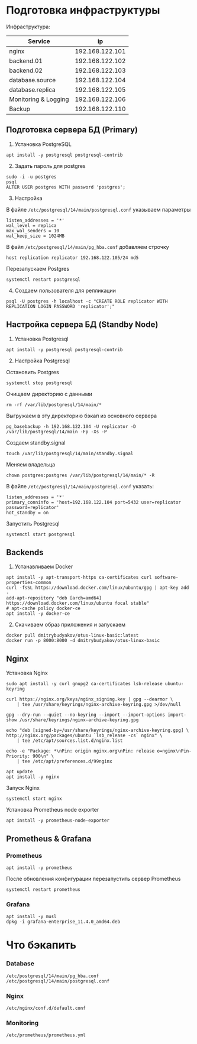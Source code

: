 # Подготовка инфраструктуры

Инфраструктура:

Service              | ip
---------------------|----------------
nginx                | 192.168.122.101
backend.01           | 192.168.122.102
backend.02           | 192.168.122.103
database.source      | 192.168.122.104
database.replica     | 192.168.122.105
Monitoring & Logging | 192.168.122.106
Backup               | 192.168.122.110

## Подготовка сервера БД (Primary)

1. Установка PostgreSQL

```
apt install -y postgresql postgresql-contrib
```

2. Задать пароль для postgres

```
sudo -i -u postgres
psql
ALTER USER postgres WITH password 'postgres';
```

3. Настройка

В файле `/etc/postgresql/14/main/postgresql.conf` указываем параметры

```
listen_addresses = '*'
wal_level = replica
max_wal_senders = 10
wal_keep_size = 1024MB
```

В файл `/etc/postgresql/14/main/pg_hba.conf` добавляем строчку

```
host replication replicator 192.168.122.105/24 md5
```

Перезапускаем Postgres

```
systemctl restart postgresql
```

4. Создаем пользователя для репликации

```
psql -U postgres -h localhost -c "CREATE ROLE replicator WITH REPLICATION LOGIN PASSWORD 'replicator';"
```

## Настройка сервера БД (Standby Node)

1. Установка Postgresql

```
apt install -y postgresql postgresql-contrib
```

2. Настройка Postgresql

Остановить Postgres

```
systemctl stop postgresql
```

Очищаем директорию с данными

```
rm -rf /var/lib/postgresql/14/main/*
```

Выгружаем в эту директорию бэкап из основного сервера

```
pg_basebackup -h 192.168.122.104 -U replicator -D /var/lib/postgresql/14/main -Fp -Xs -P
```

Создаем standby.signal

```
touch /var/lib/postgresql/14/main/standby.signal
```

Меняем владельца

```
chown postgres:postgres /var/lib/postgresql/14/main/* -R
```

В файле `/etc/postgresql/14/main/postgresql.conf` указать:

```
listen_addresses = '*'
primary_conninfo = 'host=192.168.122.104 port=5432 user=replicator password=replicator'
hot_standby = on
```

Запустить Postgresql

```
systemctl start postgresql
```

## Backends

1. Устанавливаем Docker

```shell
apt install -y apt-transport-https ca-certificates curl software-properties-common
curl -fsSL https://download.docker.com/linux/ubuntu/gpg | apt-key add -
add-apt-repository "deb [arch=amd64] https://download.docker.com/linux/ubuntu focal stable"
# apt-cache policy docker-ce
apt install -y docker-ce
```

2. Скачиваем образ приложения и запускаем

```shell
docker pull dmitrybudyakov/otus-linux-basic:latest
docker run -p 8000:8000 -d dmitrybudyakov/otus-linux-basic
```

## Nginx

Установка Nginx

```shell
sudo apt install -y curl gnupg2 ca-certificates lsb-release ubuntu-keyring

curl https://nginx.org/keys/nginx_signing.key | gpg --dearmor \
    | tee /usr/share/keyrings/nginx-archive-keyring.gpg >/dev/null

gpg --dry-run --quiet --no-keyring --import --import-options import-show /usr/share/keyrings/nginx-archive-keyring.gpg

echo "deb [signed-by=/usr/share/keyrings/nginx-archive-keyring.gpg] \
http://nginx.org/packages/ubuntu `lsb_release -cs` nginx" \
    | tee /etc/apt/sources.list.d/nginx.list

echo -e "Package: *\nPin: origin nginx.org\nPin: release o=nginx\nPin-Priority: 900\n" \
    | tee /etc/apt/preferences.d/99nginx

apt update
apt install -y nginx
```

Запуск Nginx

```shell
systemctl start nginx
```

Установка Prometheus node exporter

```shell
apt install -y prometheus-node-exporter
```

## Prometheus & Grafana

### Prometheus

```shell
apt install -y prometheus
```

После обновления конфигурации перезапустить сервер Prometheus

```
systemctl restart prometheus
```

### Grafana

```shell
apt install -y musl
dpkg -i grafana-enterprise_11.4.0_amd64.deb
```

# Что бэкапить

### Database

```
/etc/postgresql/14/main/pg_hba.conf
/etc/postgresql/14/main/postgresql.conf
```

### Nginx

```
/etc/nginx/conf.d/default.conf
```

### Monitoring

```
/etc/prometheus/prometheus.yml
```
